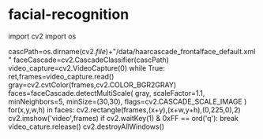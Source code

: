 # facial-recognition
import cv2
import os

cascPath=os.dirname(cv2._file_)+"/data/haarcascade_frontalface_default.xml"
faceCascade=cv2.CascadeClassifier(cascPath)
video_capture=cv2.VideoCapture(0)
while True:
      ret,frames=video_capture.read()
      gray=cv2.cvtColor(frames,cv2.COLOR_BGR2GRAY)
      faces=faceCascade.detectMultiScale(
          gray,
          scaleFactor=1.1,
          minNeighbors=5,
          minSize=(30,30),
          flags=cv2.CASCADE_SCALE_IMAGE
      )
      for(x,y,w,h) in faces:
            cv2.rectangle(frames,(x+y),(x+w,y+h),(0,225,0),2)
      cv2.imshow('video',frames)
      if cv2.waitKey(1) & 0xFF == ord('q'):
          break
video_cature.release()
cv2.destroyAllWindows()

           
      
